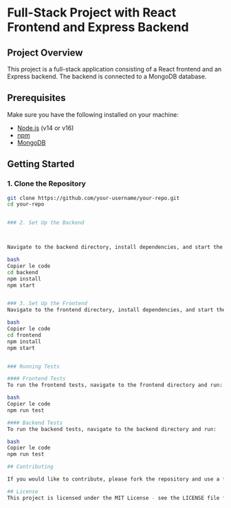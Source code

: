 # Full-Stack Project with React Frontend and Express Backend

## Project Overview

This project is a full-stack application consisting of a React frontend and an Express backend. The backend is connected to a MongoDB database.

## Prerequisites

Make sure you have the following installed on your machine:

- [Node.js](https://nodejs.org/) (v14 or v16)
- [npm](https://www.npmjs.com/)
- [MongoDB](https://www.mongodb.com/)

## Getting Started

### 1. Clone the Repository

```bash
git clone https://github.com/your-username/your-repo.git
cd your-repo


### 2. Set Up the Backend  



Navigate to the backend directory, install dependencies, and start the server:

bash
Copier le code
cd backend
npm install
npm start


### 3. Set Up the Frontend
Navigate to the frontend directory, install dependencies, and start the development server:

bash
Copier le code
cd frontend
npm install
npm start


### Running Tests

#### Frontend Tests
To run the frontend tests, navigate to the frontend directory and run:

bash
Copier le code
npm run test

#### Backend Tests
To run the backend tests, navigate to the backend directory and run:

bash
Copier le code
npm run test

## Contributing

If you would like to contribute, please fork the repository and use a feature branch. Pull requests are warmly welcome.

## License
This project is licensed under the MIT License - see the LICENSE file for details.